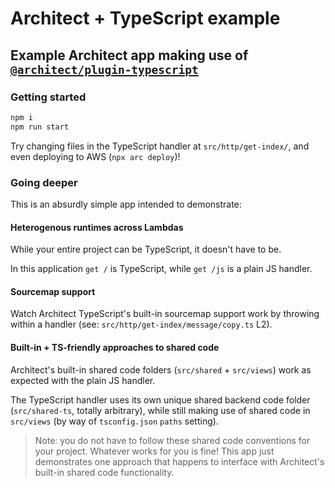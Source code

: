 # Architect + TypeScript example

## Example Architect app making use of [`@architect/plugin-typescript`](https://www.npmjs.com/package/@architect/plugin-typescript)

### Getting started

```sh
npm i
npm run start
```

Try changing files in the TypeScript handler at `src/http/get-index/`, and even deploying to AWS (`npx arc deploy`)!


### Going deeper

This is an absurdly simple app intended to demonstrate:


#### Heterogenous runtimes across Lambdas

While your entire project can be TypeScript, it doesn't have to be.

In this application `get /` is TypeScript, while `get /js` is a plain JS handler.


#### Sourcemap support

Watch Architect TypeScript's built-in sourcemap support work by throwing within a handler (see: `src/http/get-index/message/copy.ts` L2).


#### Built-in + TS-friendly approaches to shared code

Architect's built-in shared code folders (`src/shared` + `src/views`) work as expected with the plain JS handler.

The TypeScript handler uses its own unique shared backend code folder (`src/shared-ts`, totally arbitrary), while still making use of shared code in `src/views` (by way of `tsconfig.json` `paths` setting).

> Note: you do not have to follow these shared code conventions for your project. Whatever works for you is fine! This app just demonstrates one approach that happens to interface with Architect's built-in shared code functionality.

